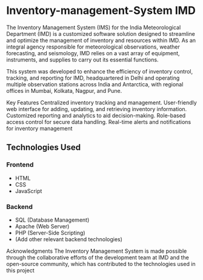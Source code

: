 # Inventory-management-System  IMD

The Inventory Management System (IMS) for the India Meteorological Department (IMD) is a customized software solution designed to streamline and optimize the management of inventory and resources within IMD. As an integral agency responsible for meteorological observations, weather forecasting, and seismology, IMD relies on a vast array of equipment, instruments, and supplies to carry out its essential functions.

This system was developed to enhance the efficiency of inventory control, tracking, and reporting for IMD, headquartered in Delhi and operating multiple observation stations across India and Antarctica, with regional offices in Mumbai, Kolkata, Nagpur, and Pune.

Key Features
Centralized inventory tracking and management.
User-friendly web interface for adding, updating, and retrieving inventory information.
Customized reporting and analytics to aid decision-making.
Role-based access control for secure data handling.
Real-time alerts and notifications for inventory management


## Technologies Used

### Frontend
- HTML
- CSS
- JavaScript

### Backend
- SQL (Database Management)
- Apache (Web Server)
- PHP (Server-Side Scripting)
- (Add other relevant backend technologies)


Acknowledgments
The Inventory Management System is made possible through the collaborative efforts of the development team at IMD and the open-source community, which has contributed to the technologies used in this project
